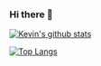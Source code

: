 ### Hi there 👋

[![Kevin's github stats](https://github-readme-stats.vercel.app/api?username=unko-chan&show_icons=true&theme=blue-green)](https://github.com/anuraghazra/github-readme-stats)

[![Top Langs](https://github-readme-stats.vercel.app/api/top-langs/?username=unko-chan&layout=compact&theme=blue-green)](https://github.com/anuraghazra/github-readme-stats)

